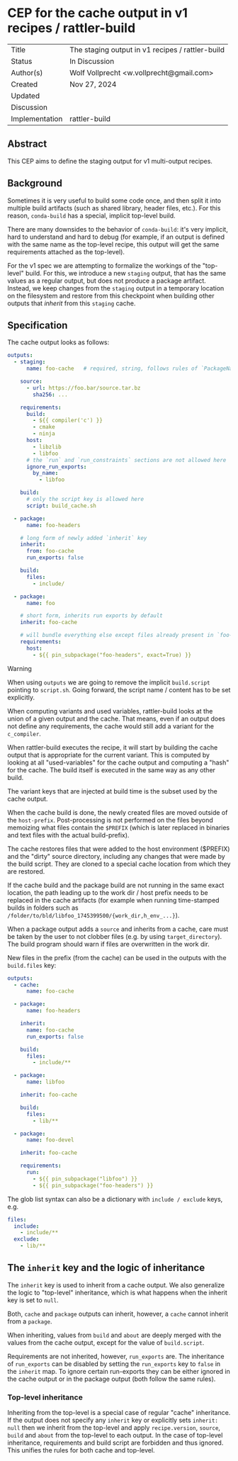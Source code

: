 # CEP for the cache output in v1 recipes / rattler-build

<table>
<tr><td> Title </td><td> The staging output in v1 recipes / rattler-build </td>
<tr><td> Status </td><td> In Discussion </td></tr>
<tr><td> Author(s) </td><td> Wolf Vollprecht &ltw.vollprecht@gmail.com&gt; </td></tr>
<tr><td> Created </td><td> Nov 27, 2024</td></tr>
<tr><td> Updated </td><td> </td></tr>
<tr><td> Discussion </td><td>  </td></tr>
<tr><td> Implementation </td><td> rattler-build </td></tr>
</table>

## Abstract

This CEP aims to define the staging output for v1 multi-output recipes.

## Background

Sometimes it is very useful to build some code once, and then split it into multiple build artifacts (such as shared library, header files, etc.). For this reason, `conda-build` has a special, implicit top-level build.

There are many downsides to the behavior of `conda-build`: it's very implicit, hard to understand and hard to debug (for example, if an output is defined with the same name as the top-level recipe, this output will get the same requirements attached as the top-level).

For the v1 spec we are attempting to formalize the workings of the "top-level" build. For this, we introduce a new `staging` output, that has the same values as a regular output, but does not produce a package artifact. Instead, we keep changes from the `staging` output in a temporary location on the filesystem and restore from this checkpoint when building other outputs that _inherit_ from this `staging` cache.

## Specification

The cache output looks as follows:

```yaml
outputs:
  - staging:
      name: foo-cache   # required, string, follows rules of `PackageName`

    source:
      - url: https://foo.bar/source.tar.bz
        sha256: ...

    requirements:
      build:
        - ${{ compiler('c') }}
        - cmake
        - ninja
      host:
        - libzlib
        - libfoo
      # the `run` and `run_constraints` sections are not allowed here
      ignore_run_exports:
        by_name:
          - libfoo

    build:
      # only the script key is allowed here
      script: build_cache.sh

  - package:
      name: foo-headers

    # long form of newly added `inherit` key
    inherit:
      from: foo-cache
      run_exports: false

    build:
      files:
        - include/

  - package:
      name: foo

    # short form, inherits run exports by default
    inherit: foo-cache

    # will bundle everything else except files already present in `foo-headers`
    requirements:
      host:
        - ${{ pin_subpackage("foo-headers", exact=True) }}
```

> [!WARNING]
> When using `outputs` we are going to remove the implicit `build.script` pointing to `script.sh`. Going forward, the script name / content has to be set explicitly.

When computing variants and used variables, rattler-build looks at the union of a given output and the cache. That means, even if an output does not define any requirements, the cache would still add a variant for the `c_compiler`.

When rattler-build executes the recipe, it will start by building the cache output that is appropriate for the current variant. This is computed by looking at all "used-variables" for the cache output and computing a "hash" for the cache. The build itself is executed in the same way as any other build.

The variant keys that are injected at build time is the subset used by the cache output.

When the cache build is done, the newly created files are moved outside of the `host-prefix`. Post-processing is not performed on the files beyond memoizing what files contain the `$PREFIX` (which is later replaced in binaries and text files with the actual build-prefix).

The cache restores files that were added to the host environment ($PREFIX) and the "dirty" source directory, including any changes that were made by the build script. They are cloned to a special cache location from which they are restored.

If the cache build and the package build are not running in the same exact location, the path leading up to the work dir / host prefix needs to be replaced in the cache artifacts (for example when running time-stamped builds in folders such as `/folder/to/bld/libfoo_1745399500/{work_dir,h_env_...}`).

When a package output adds a `source` and inherits from a cache, care must be taken by the user to not clobber files (e.g. by using `target_directory`). The build program should warn if files are overwritten in the work dir.

New files in the prefix (from the cache) can be used in the outputs with the `build.files` key:

```yaml
outputs:
  - cache:
      name: foo-cache

  - package:
      name: foo-headers

    inherit:
      name: foo-cache
      run_exports: false

    build:
      files:
        - include/**

  - package:
      name: libfoo

    inherit: foo-cache

    build:
      files:
        - lib/**

  - package:
      name: foo-devel

    inherit: foo-cache

    requirements:
      run:
        - ${{ pin_subpackage("libfoo") }}
        - ${{ pin_subpackage("foo-headers") }}
```

The glob list syntax can also be a dictionary with `include / exclude` keys, e.g.

```yaml
files:
  include:
    - include/**
  exclude:
    - lib/**
```

## The `inherit` key and the logic of inheritance

The `inherit` key is used to inherit from a cache output. We also generalize the logic to "top-level" inheritance, which is what happens when the inherit key is set to `null`.

Both, `cache` and `package` outputs can inherit, however, a `cache` cannot inherit from a `package`.

When inheriting, values from `build` and `about` are deeply merged with the values from the cache output, except for the value of `build.script`.

Requirements are not inherited, however, `run_exports` are. The inheritance of `run_exports` can be disabled by setting the `run_exports` key to `false` in the `inherit` map. To ignore certain run-exports they can be either ignored in the cache output or in the package output (both follow the same rules).

### Top-level inheritance

Inheriting from the top-level is a special case of regular "cache" inheritance. If the output does not specify any `inherit` key or explicitly sets `inherit: null` then we inherit from the top-level and apply `recipe.version`, `source`, `build` and `about` from the top-level to each output. In the case of top-level inheritance, requirements and build script are forbidden and thus ignored. This unifies the rules for both cache and top-level.
